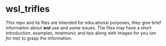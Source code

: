 # wsl_trifles

This repo and its files are intended for educational purposes, they give brief information about **wsl** use and some issues.
The files may have a short introduction, examples, mnemonic and tips along with images for you (_an for me_) to grasp the information.
